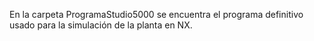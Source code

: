 
En la carpeta ProgramaStudio5000 se encuentra el programa definitivo usado para la simulación de la planta en NX.
